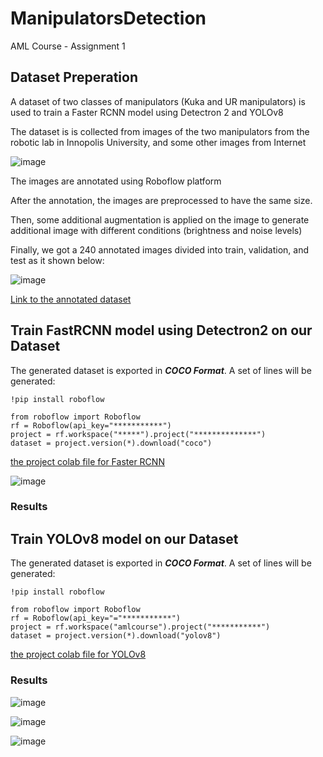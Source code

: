 # ManipulatorsDetection
AML Course - Assignment 1


## Dataset Preperation 

A dataset of two classes of manipulators (Kuka and UR manipulators) is used to train a Faster RCNN model using Detectron 2 and YOLOv8

The dataset is is collected from images of the two manipulators from the robotic lab in Innopolis University, and some other images from Internet

![image](https://user-images.githubusercontent.com/94979970/222917841-488795ed-3610-44cf-a8f4-3324af9b66c1.png)

The images are annotated using Roboflow platform

After the annotation, the images are preprocessed to have the same size.

Then, some additional augmentation is applied on the image to generate additional image with different conditions (brightness and noise levels)

Finally, we got a 240 annotated images divided into train, validation, and test as it shown below:

![image](https://user-images.githubusercontent.com/94979970/222917590-44f101f9-9726-44c6-ab8b-6ab77d65c6df.png)

[Link to the annotated dataset](https://universe.roboflow.com/amlcourse/manipulators-detection/dataset/4)

## Train FastRCNN model using Detectron2 on our Dataset

The generated dataset is exported in ***COCO Format***. A set of lines will be generated:

    !pip install roboflow

    from roboflow import Roboflow
    rf = Roboflow(api_key="***********")
    project = rf.workspace("*****").project("**************")
    dataset = project.version(*).download("coco")


[the project colab file for Faster RCNN](https://colab.research.google.com/github/KaramAlmaghout/ManipulatorsDetection/blob/main/AML_Assignment1_FasterRCNN.ipynb) 


![image](https://user-images.githubusercontent.com/94979970/223219896-6ac2c07d-dfb1-4ea7-bd34-5daa537f0753.png)


### Results



## Train YOLOv8 model on our Dataset

The generated dataset is exported in ***COCO Format***. A set of lines will be generated:

    !pip install roboflow
    
    from roboflow import Roboflow
    rf = Roboflow(api_key="="***********")
    project = rf.workspace("amlcourse").project("***********")
    dataset = project.version(*).download("yolov8")


[the project colab file for YOLOv8](https://colab.research.google.com/github/KaramAlmaghout/ManipulatorsDetection/blob/main/AML_Assignment1_YOLOv8.ipynb)

### Results

![image](https://user-images.githubusercontent.com/94979970/223213170-93043072-6e5e-491e-9c6a-b580a8e72ea4.png)

![image](https://user-images.githubusercontent.com/94979970/223213206-9050237a-7b0b-4124-bd05-87081a047b12.png)

![image](https://user-images.githubusercontent.com/94979970/223213302-73d32b30-0d1d-40e3-9a1d-fa5bc92ceced.png)

